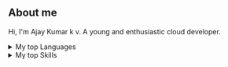 
## About me

Hi, I'm Ajay Kumar k v. A young and enthusiastic cloud developer.

<details>
<summary>My top Languages</summary>

| Rank | Skills |
|-----:|---------------|
|     1|  JAVA             |
|     2|  PYTHON             |
|     3|  MYSQL|
  
</details>


<details>
<summary>My top Skills</summary>

| Rank | Skills |
|-----:|---------------|
|     1|  AWS             |
|     2|  GCP             |
|     3|  GITHUB|

  
</details>

